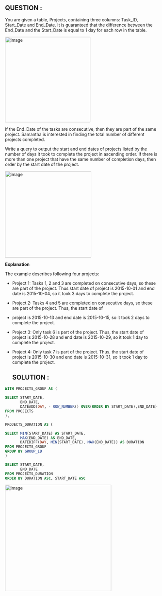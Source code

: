 ## QUESTION :
You are given a table, Projects, containing three columns: Task_ID, Start_Date and End_Date. It is guaranteed that 
the difference between the End_Date and the Start_Date is equal to 1 day for each row in the table.

<img width="281" alt="image" src="https://github.com/user-attachments/assets/fdc1f31a-57d1-4482-bbbd-1ac53aeda59d" />

If the End_Date of the tasks are consecutive, then they are part of the same project. Samantha is interested in finding
the total number of different projects completed.

Write a query to output the start and end dates of projects listed by the number of days it took to complete the project 
in ascending order. If there is more than one project that have the same number of completion days, then order by the 
start date of the project.

<img width="284" alt="image" src="https://github.com/user-attachments/assets/6f828f48-648f-4bff-bce0-77378c1cf0e7" />

**Explanation**

The example describes following four projects:

- Project 1: Tasks 1, 2 and 3 are completed on consecutive days, so these are part of the project. Thus start date of 
  project is 2015-10-01 and end date is 2015-10-04, so it took 3 days to complete the project.
- Project 2: Tasks 4 and 5 are completed on consecutive days, so these are part of the project. Thus, the start date of
- project is 2015-10-13 and end date is 2015-10-15, so it took 2 days to complete the project.
- Project 3: Only task 6 is part of the project. Thus, the start date of project is 2015-10-28 and end date is 2015-10-29,
  so it took 1 day to complete the project.
- Project 4: Only task 7 is part of the project. Thus, the start date of project is 2015-10-30 and end date is 2015-10-31,
  so it took 1 day to complete the project.

  ## SOLUTION :
```SQL
WITH PROJECTS_GROUP AS (
    
SELECT START_DATE,
       END_DATE,
       DATEADD(DAY, - ROW_NUMBER() OVER(ORDER BY START_DATE),END_DATE) AS GROUP_ID
FROM PROJECTS
),

PROJECTS_DURATION AS (

SELECT MIN(START_DATE) AS START_DATE,
       MAX(END_DATE) AS END_DATE,
       DATEDIFF(DAY, MIN(START_DATE), MAX(END_DATE)) AS DURATION
FROM PROJECTS_GROUP
GROUP BY GROUP_ID
)

SELECT START_DATE,
       END_DATE
FROM PROJECTS_DURATION
ORDER BY DURATION ASC, START_DATE ASC
```
<img width="350" alt="image" src="https://github.com/user-attachments/assets/af98a362-f883-43c5-bf61-9c2a6e932b9d" />


  
